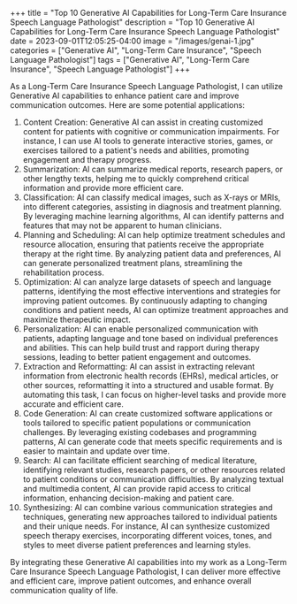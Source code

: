 +++
title = "Top 10 Generative AI Capabilities for Long-Term Care Insurance Speech Language Pathologist"
description = "Top 10 Generative AI Capabilities for Long-Term Care Insurance Speech Language Pathologist"
date = 2023-09-01T12:05:25-04:00
image = "/images/genai-1.jpg"
categories = ["Generative AI", "Long-Term Care Insurance", "Speech Language Pathologist"]
tags = ["Generative AI", "Long-Term Care Insurance", "Speech Language Pathologist"]
+++

As a Long-Term Care Insurance Speech Language Pathologist, I can utilize Generative AI capabilities to enhance patient care and improve communication outcomes. Here are some potential applications:

1. Content Creation: Generative AI can assist in creating customized content for patients with cognitive or communication impairments. For instance, I can use AI tools to generate interactive stories, games, or exercises tailored to a patient's needs and abilities, promoting engagement and therapy progress.
2. Summarization: AI can summarize medical reports, research papers, or other lengthy texts, helping me to quickly comprehend critical information and provide more efficient care.
3. Classification: AI can classify medical images, such as X-rays or MRIs, into different categories, assisting in diagnosis and treatment planning. By leveraging machine learning algorithms, AI can identify patterns and features that may not be apparent to human clinicians.
4. Planning and Scheduling: AI can help optimize treatment schedules and resource allocation, ensuring that patients receive the appropriate therapy at the right time. By analyzing patient data and preferences, AI can generate personalized treatment plans, streamlining the rehabilitation process.
5. Optimization: AI can analyze large datasets of speech and language patterns, identifying the most effective interventions and strategies for improving patient outcomes. By continuously adapting to changing conditions and patient needs, AI can optimize treatment approaches and maximize therapeutic impact.
6. Personalization: AI can enable personalized communication with patients, adapting language and tone based on individual preferences and abilities. This can help build trust and rapport during therapy sessions, leading to better patient engagement and outcomes.
7. Extraction and Reformatting: AI can assist in extracting relevant information from electronic health records (EHRs), medical articles, or other sources, reformatting it into a structured and usable format. By automating this task, I can focus on higher-level tasks and provide more accurate and efficient care.
8. Code Generation: AI can create customized software applications or tools tailored to specific patient populations or communication challenges. By leveraging existing codebases and programming patterns, AI can generate code that meets specific requirements and is easier to maintain and update over time.
9. Search: AI can facilitate efficient searching of medical literature, identifying relevant studies, research papers, or other resources related to patient conditions or communication difficulties. By analyzing textual and multimedia content, AI can provide rapid access to critical information, enhancing decision-making and patient care.
10. Synthesizing: AI can combine various communication strategies and techniques, generating new approaches tailored to individual patients and their unique needs. For instance, AI can synthesize customized speech therapy exercises, incorporating different voices, tones, and styles to meet diverse patient preferences and learning styles.

By integrating these Generative AI capabilities into my work as a Long-Term Care Insurance Speech Language Pathologist, I can deliver more effective and efficient care, improve patient outcomes, and enhance overall communication quality of life.
